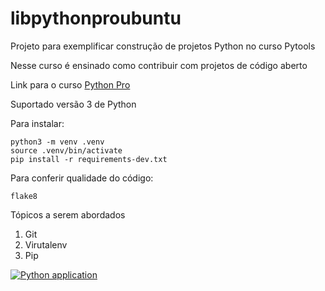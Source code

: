 # libpythonproubuntu
Projeto para exemplificar construção de projetos Python no curso Pytools

Nesse curso é ensinado como contribuir com projetos de código aberto

Link para o curso [Python Pro](https://www.python.pro.br)

Suportado versão 3 de Python

Para instalar:
```console
python3 -m venv .venv
source .venv/bin/activate
pip install -r requirements-dev.txt
```

Para conferir qualidade do código:
```console
flake8
```

Tópicos a serem abordados
 1. Git
 2. Virutalenv
 3. Pip

[![Python application](https://github.com/mateuslourenco/libpythonproubuntu/actions/workflows/python-app.yml/badge.svg)](https://github.com/mateuslourenco/libpythonproubuntu/actions/workflows/python-app.yml)
